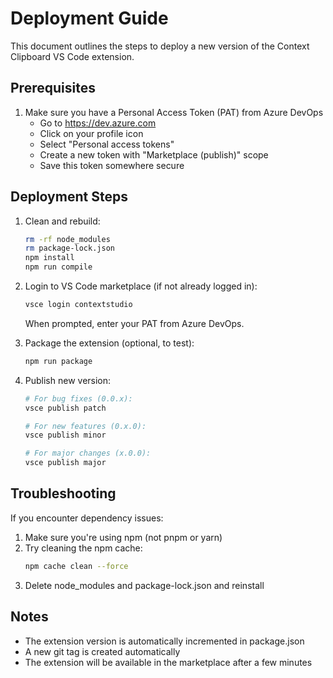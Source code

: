 # Deployment Guide

This document outlines the steps to deploy a new version of the Context Clipboard VS Code extension.

## Prerequisites

1. Make sure you have a Personal Access Token (PAT) from Azure DevOps
   - Go to https://dev.azure.com
   - Click on your profile icon
   - Select "Personal access tokens"
   - Create a new token with "Marketplace (publish)" scope
   - Save this token somewhere secure

## Deployment Steps

1. Clean and rebuild:
   ```bash
   rm -rf node_modules
   rm package-lock.json
   npm install
   npm run compile
   ```

2. Login to VS Code marketplace (if not already logged in):
   ```bash
   vsce login contextstudio
   ```
   When prompted, enter your PAT from Azure DevOps.

3. Package the extension (optional, to test):
   ```bash
   npm run package
   ```

4. Publish new version:
   ```bash
   # For bug fixes (0.0.x):
   vsce publish patch
   
   # For new features (0.x.0):
   vsce publish minor
   
   # For major changes (x.0.0):
   vsce publish major
   ```

## Troubleshooting

If you encounter dependency issues:
1. Make sure you're using npm (not pnpm or yarn)
2. Try cleaning the npm cache:
   ```bash
   npm cache clean --force
   ```
3. Delete node_modules and package-lock.json and reinstall

## Notes

- The extension version is automatically incremented in package.json
- A new git tag is created automatically
- The extension will be available in the marketplace after a few minutes 